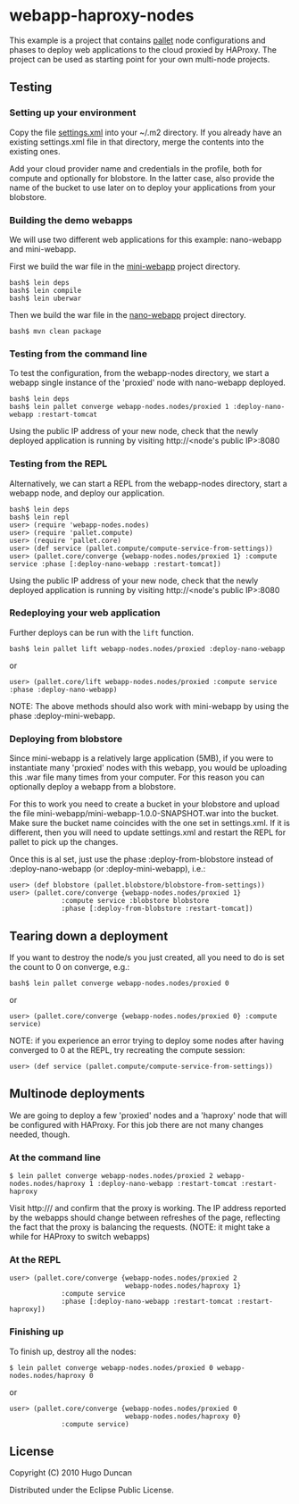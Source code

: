 # webapp-haproxy-nodes

This example is a project that contains
[pallet](http://github.com/hugoduncan/pallet) node configurations and phases to
deploy web applications to the cloud proxied by HAProxy.  The project can be used as starting point for your own multi-node projects.

## Testing

### Setting up your environment

Copy the file [settings.xml](http://github.com/hugoduncan/pallet-examples/tree/master/webapp-haproxy-nodes/settings.xml) into your ~/.m2 directory. If you already have an existing settings.xml file in that directory, merge the contents into the existing ones.

Add your cloud provider name and credentials in the profile, both for compute and optionally for blobstore. In the latter case, also provide the name of the bucket to use later on to deploy your applications from your blobstore.

### Building the demo webapps

We will use two different web applications for this example: nano-webapp and mini-webapp.

First we build the war file in the [mini-webapp](http://github.com/hugoduncan/pallet-examples/tree/master/mini-webapp/) project directory.

    bash$ lein deps
    bash$ lein compile
    bash$ lein uberwar

Then we build the war file in the [nano-webapp](http://github.com/hugoduncan/pallet-examples/tree/master/nano-webapp) project directory.

    bash$ mvn clean package

### Testing from the command line

To test the configuration, from the webapp-nodes directory, we start a webapp single instance of the 'proxied' node with nano-webapp deployed.

    bash$ lein deps
    bash$ lein pallet converge webapp-nodes.nodes/proxied 1 :deploy-nano-webapp :restart-tomcat

Using the public IP address of your new node, check that the newly deployed application is running by visiting http://<node's public IP>:8080

### Testing from the REPL

Alternatively, we can start a REPL from the webapp-nodes directory,
start a webapp node, and deploy our application.

    bash$ lein deps
    bash$ lein repl
    user> (require 'webapp-nodes.nodes)
    user> (require 'pallet.compute)
    user> (require 'pallet.core)
    user> (def service (pallet.compute/compute-service-from-settings))
    user> (pallet.core/converge {webapp-nodes.nodes/proxied 1} :compute service :phase [:deploy-nano-webapp :restart-tomcat])

Using the public IP address of your new node, check that the newly deployed application is running by visiting http://<node's public IP>:8080

### Redeploying your web application

Further deploys can be run with the `lift` function.

    bash$ lein pallet lift webapp-nodes.nodes/proxied :deploy-nano-webapp

or

    user> (pallet.core/lift webapp-nodes.nodes/proxied :compute service :phase :deploy-nano-webapp)

NOTE: The above methods should also work with mini-webapp by using the phase :deploy-mini-webapp.

### Deploying from blobstore

Since mini-webapp is a relatively large application (5MB), if you were  to instantiate many 'proxied' nodes with this webapp, you would be uploading this .war file many times from your computer. For this reason you can optionally deploy a webapp from a blobstore.

For this to work you need to create a bucket in your blobstore and upload the file mini-webapp/mini-webapp-1.0.0-SNAPSHOT.war into the bucket. Make sure the bucket name coincides with the one set in settings.xml. If it is different, then you will need to update settings.xml and restart the REPL for pallet to pick up the changes.

Once this is al set, just use the phase :deploy-from-blobstore instead of :deploy-nano-webapp (or :deploy-mini-webapp), i.e.:

    user> (def blobstore (pallet.blobstore/blobstore-from-settings))
    user> (pallet.core/converge {webapp-nodes.nodes/proxied 1}
                 :compute service :blobstore blobstore
                 :phase [:deploy-from-blobstore :restart-tomcat])

## Tearing down a deployment

If you want to destroy the node/s you just created, all you need to do is set the count to 0 on converge, e.g.:

    bash$ lein pallet converge webapp-nodes.nodes/proxied 0

or

    user> (pallet.core/converge {webapp-nodes.nodes/proxied 0} :compute service)

NOTE: if you experience an error trying to deploy some nodes after having converged to 0 at the REPL, try recreating the compute session:

    user> (def service (pallet.compute/compute-service-from-settings))

## Multinode deployments

We are going to deploy a few 'proxied' nodes and a 'haproxy' node that will be configured with HAProxy. For this job there are not many changes needed, though.

### At the command line

    $ lein pallet converge webapp-nodes.nodes/proxied 2 webapp-nodes.nodes/haproxy 1 :deploy-nano-webapp :restart-tomcat :restart-haproxy

Visit http://<proxy public address>/ and confirm that the proxy is working. The IP address reported by the webapps should change between refreshes of the page, reflecting the fact that the proxy is balancing the requests. (NOTE: it might take a while for HAProxy to switch webapps)

### At the REPL

    user> (pallet.core/converge {webapp-nodes.nodes/proxied 2
                                 webapp-nodes.nodes/haproxy 1}
                 :compute service
                 :phase [:deploy-nano-webapp :restart-tomcat :restart-haproxy])

### Finishing up

To finish up, destroy all the nodes:

    $ lein pallet converge webapp-nodes.nodes/proxied 0 webapp-nodes.nodes/haproxy 0

or

    user> (pallet.core/converge {webapp-nodes.nodes/proxied 0
                                 webapp-nodes.nodes/haproxy 0}
                 :compute service)

## License

Copyright (C) 2010 Hugo Duncan

Distributed under the Eclipse Public License.
